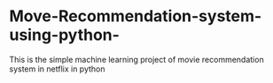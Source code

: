 # Move-Recommendation-system-using-python-
This is the simple machine learning project of movie recommendation system in netflix in python 
